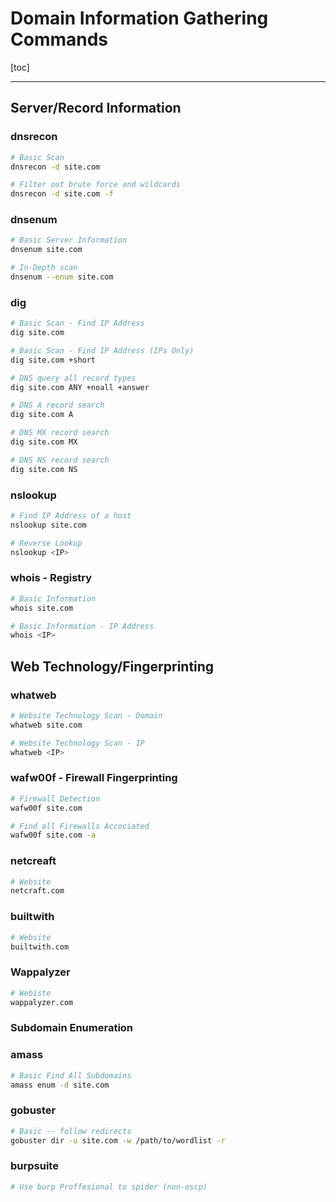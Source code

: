 # Domain Information Gathering Commands

[toc]

***

## Server/Record Information

### dnsrecon

```bash
# Basic Scan
dnsrecon -d site.com

# Filter out brute force and wildcards
dnsrecon -d site.com -f 
```

### dnsenum

```bash
# Basic Server Information 
dnsenum site.com

# In-Depth scan
dnsenum --enum site.com
```

### dig

```bash
# Basic Scan - Find IP Address
dig site.com

# Basic Scan - Find IP Address (IPs Only)
dig site.com +short

# DNS query all record types
dig site.com ANY +noall +answer

# DNS A record search
dig site.com A

# DNS MX record search
dig site.com MX

# DNS NS record search
dig site.com NS
```

### nslookup

```bash
# Find IP Address of a host
nslookup site.com

# Reverse Lookup
nslookup <IP>
```

### whois - Registry

```bash 
# Basic Information
whois site.com

# Basic Information - IP Address
whois <IP> 
```



## Web Technology/Fingerprinting

### whatweb

```bash
# Website Technology Scan - Domain
whatweb site.com

# Website Technology Scan - IP
whatweb <IP>
```

### wafw00f - Firewall Fingerprinting

```bash
# Firewall Detection
wafw00f site.com

# Find all Firewalls Accociated
wafw00f site.com -a
```

### netcreaft

```bash
# Website
netcraft.com
```

### builtwith

```bash
# Website
builtwith.com
```

### Wappalyzer

```bash
# Webiste
wappalyzer.com
```



### Subdomain Enumeration

### amass

``` bash
# Basic Find All Subdomains
amass enum -d site.com
```



### gobuster

```bash
# Basic -- follow redirects
gobuster dir -u site.com -w /path/to/wordlist -r
```



### burpsuite

```bash
# Use burp Proffesional to spider (non-oscp)
```

